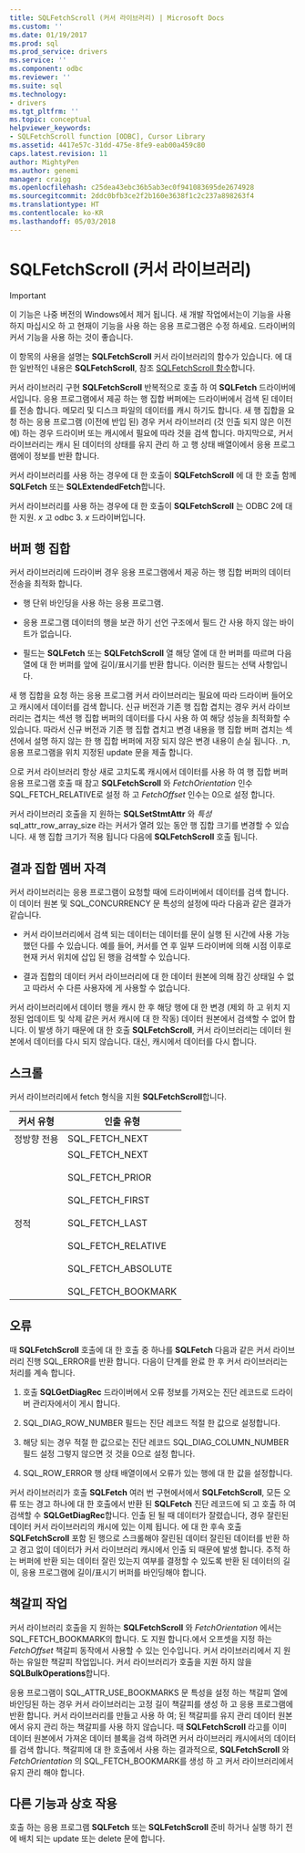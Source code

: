 ```yaml
---
title: SQLFetchScroll (커서 라이브러리) | Microsoft Docs
ms.custom: ''
ms.date: 01/19/2017
ms.prod: sql
ms.prod_service: drivers
ms.service: ''
ms.component: odbc
ms.reviewer: ''
ms.suite: sql
ms.technology:
- drivers
ms.tgt_pltfrm: ''
ms.topic: conceptual
helpviewer_keywords:
- SQLFetchScroll function [ODBC], Cursor Library
ms.assetid: 4417e57c-31dd-475e-8fe9-eab00a459c80
caps.latest.revision: 11
author: MightyPen
ms.author: genemi
manager: craigg
ms.openlocfilehash: c25dea43ebc36b5ab3ec0f941083695de2674928
ms.sourcegitcommit: 2ddc0bfb3ce2f2b160e3638f1c2c237a898263f4
ms.translationtype: HT
ms.contentlocale: ko-KR
ms.lasthandoff: 05/03/2018
---
```

# <a name="sqlfetchscroll-cursor-library"></a>SQLFetchScroll (커서 라이브러리)
> [!IMPORTANT]  
>  이 기능은 나중 버전의 Windows에서 제거 됩니다. 새 개발 작업에서는이 기능을 사용 하지 마십시오 하 고 현재이 기능을 사용 하는 응용 프로그램은 수정 하세요. 드라이버의 커서 기능을 사용 하는 것이 좋습니다.  
  
 이 항목의 사용을 설명는 **SQLFetchScroll** 커서 라이브러리의 함수가 있습니다. 에 대 한 일반적인 내용은 **SQLFetchScroll**, 참조 [SQLFetchScroll 함수](../../../odbc/reference/syntax/sqlfetchscroll-function.md)합니다.  
  
 커서 라이브러리 구현 **SQLFetchScroll** 반복적으로 호출 하 여 **SQLFetch** 드라이버에서입니다. 응용 프로그램에서 제공 하는 행 집합 버퍼에는 드라이버에서 검색 된 데이터를 전송 합니다. 메모리 및 디스크 파일의 데이터를 캐시 하기도 합니다. 새 행 집합을 요청 하는 응용 프로그램 (이전에 반입 된) 경우 커서 라이브러리 (것 인출 되지 않은 이전에) 하는 경우 드라이버 또는 캐시에서 필요에 따라 것을 검색 합니다. 마지막으로, 커서 라이브러리는 캐시 된 데이터의 상태를 유지 관리 하 고 행 상태 배열이에서 응용 프로그램에이 정보를 반환 합니다.  
  
 커서 라이브러리를 사용 하는 경우에 대 한 호출이 **SQLFetchScroll** 에 대 한 호출 함께 **SQLFetch** 또는 **SQLExtendedFetch**합니다.  
  
 커서 라이브러리를 사용 하는 경우에 대 한 호출이 **SQLFetchScroll** 는 ODBC 2에 대 한 지원. *x* 고 odbc 3. *x* 드라이버입니다.  
  
## <a name="rowset-buffers"></a>버퍼 행 집합  
 커서 라이브러리에 드라이버 경우 응용 프로그램에서 제공 하는 행 집합 버퍼의 데이터 전송을 최적화 합니다.  
  
-   행 단위 바인딩을 사용 하는 응용 프로그램.  
  
-   응용 프로그램 데이터의 행을 보관 하기 선언 구조에서 필드 간 사용 하지 않는 바이트가 없습니다.  
  
-   필드는 **SQLFetch** 또는 **SQLFetchScroll** 열 해당 열에 대 한 버퍼를 따르며 다음 열에 대 한 버퍼를 앞에 길이/표시기를 반환 합니다. 이러한 필드는 선택 사항입니다.  
  
 새 행 집합을 요청 하는 응용 프로그램 커서 라이브러리는 필요에 따라 드라이버 들어오고 캐시에서 데이터를 검색 합니다. 신규 버전과 기존 행 집합 겹치는 경우 커서 라이브러리는 겹치는 섹션 행 집합 버퍼의 데이터를 다시 사용 하 여 해당 성능을 최적화할 수 있습니다. 따라서 신규 버전과 기존 행 집합 겹치고 변경 내용을 행 집합 버퍼 겹치는 섹션에서 설명 하지 않는 한 행 집합 버퍼에 저장 되지 않은 변경 내용이 손실 됩니다. ְ ת, 응용 프로그램을 위치 지정된 update 문을 제출 합니다.  
  
 으로 커서 라이브러리 항상 새로 고치도록 캐시에서 데이터를 사용 하 여 행 집합 버퍼 응용 프로그램 호출 때 참고 **SQLFetchScroll** 와 *FetchOrientation* 인수 SQL_FETCH_RELATIVE로 설정 하 고 *FetchOffset* 인수는 0으로 설정 합니다.  
  
 커서 라이브러리 호출을 지 원하는 **SQLSetStmtAttr** 와 *특성* sql_attr_row_array_size 라는 커서가 열려 있는 동안 행 집합 크기를 변경할 수 있습니다. 새 행 집합 크기가 적용 됩니다 다음에 **SQLFetchScroll** 호출 됩니다.  
  
## <a name="result-set-membership"></a>결과 집합 멤버 자격  
 커서 라이브러리는 응용 프로그램이 요청할 때에 드라이버에서 데이터를 검색 합니다. 이 데이터 원본 및 SQL_CONCURRENCY 문 특성의 설정에 따라 다음과 같은 결과가 같습니다.  
  
-   커서 라이브러리에서 검색 되는 데이터는 데이터를 문이 실행 된 시간에 사용 가능 했던 다를 수 있습니다. 예를 들어, 커서를 연 후 일부 드라이버에 의해 시점 이후로 현재 커서 위치에 삽입 된 행을 검색할 수 있습니다.  
  
-   결과 집합의 데이터 커서 라이브러리에 대 한 데이터 원본에 의해 잠긴 상태일 수 없고 따라서 수 다른 사용자에 게 사용할 수 없습니다.  
  
 커서 라이브러리에서 데이터 행을 캐시 한 후 해당 행에 대 한 변경 (제외 하 고 위치 지정된 업데이트 및 삭제 같은 커서 캐시에 대 한 작동) 데이터 원본에서 검색할 수 없어 합니다. 이 발생 하기 때문에 대 한 호출 **SQLFetchScroll**, 커서 라이브러리는 데이터 원본에서 데이터를 다시 되지 않습니다. 대신, 캐시에서 데이터를 다시 합니다.  
  
## <a name="scrolling"></a>스크롤  
 커서 라이브러리에서 fetch 형식을 지원 **SQLFetchScroll**합니다.  
  
|커서 유형|인출 유형|  
|-----------------|-----------------|  
|정방향 전용|SQL_FETCH_NEXT|  
|정적|SQL_FETCH_NEXT<br /><br /> SQL_FETCH_PRIOR<br /><br /> SQL_FETCH_FIRST<br /><br /> SQL_FETCH_LAST<br /><br /> SQL_FETCH_RELATIVE<br /><br /> SQL_FETCH_ABSOLUTE<br /><br /> SQL_FETCH_BOOKMARK|  
  
## <a name="errors"></a>오류  
 때 **SQLFetchScroll** 호출에 대 한 호출 중 하나를 **SQLFetch** 다음과 같은 커서 라이브러리 진행 SQL_ERROR를 반환 합니다. 다음이 단계를 완료 한 후 커서 라이브러리는 처리를 계속 합니다.  
  
1.  호출 **SQLGetDiagRec** 드라이버에서 오류 정보를 가져오는 진단 레코드로 드라이버 관리자에서이 게시 합니다.  
  
2.  SQL_DIAG_ROW_NUMBER 필드는 진단 레코드 적절 한 값으로 설정합니다.  
  
3.  해당 되는 경우 적절 한 값으로는 진단 레코드 SQL_DIAG_COLUMN_NUMBER 필드 설정 그렇지 않으면 것 것을 0으로 설정 합니다.  
  
4.  SQL_ROW_ERROR 행 상태 배열이에서 오류가 있는 행에 대 한 값을 설정합니다.  
  
 커서 라이브러리가 호출 **SQLFetch** 여러 번 구현에서에서 **SQLFetchScroll**, 모든 오류 또는 경고 하나에 대 한 호출에서 반환 된 **SQLFetch** 진단 레코드에 되 고 호출 하 여 검색할 수 **SQLGetDiagRec**합니다. 인출 된 될 때 데이터가 잘렸습니다, 경우 잘린된 데이터 커서 라이브러리의 캐시에 있는 이제 됩니다. 에 대 한 후속 호출 **SQLFetchScroll** 포함 된 행으로 스크롤해야 잘린된 데이터 잘린된 데이터를 반환 하 고 경고 없이 데이터가 커서 라이브러리 캐시에서 인출 되 때문에 발생 합니다. 추적 하는 버퍼에 반환 되는 데이터 잘린 있는지 여부를 결정할 수 있도록 반환 된 데이터의 길이, 응용 프로그램에 길이/표시기 버퍼를 바인딩해야 합니다.  
  
## <a name="bookmark-operations"></a>책갈피 작업  
 커서 라이브러리 호출을 지 원하는 **SQLFetchScroll** 와 *FetchOrientation* 에서는 SQL_FETCH_BOOKMARK의 합니다. 도 지원 합니다.에서 오프셋을 지정 하는 *FetchOffset* 책갈피 동작에서 사용할 수 있는 인수입니다. 커서 라이브러리에서 지 원하는 유일한 책갈피 작업입니다. 커서 라이브러리가 호출을 지원 하지 않을 **SQLBulkOperations**합니다.  
  
 응용 프로그램이 SQL_ATTR_USE_BOOKMARKS 문 특성을 설정 하는 책갈피 열에 바인딩된 하는 경우 커서 라이브러리는 고정 길이 책갈피를 생성 하 고 응용 프로그램에 반환 합니다. 커서 라이브러리를 만들고 사용 하 여; 된 책갈피를 유지 관리 데이터 원본에서 유지 관리 하는 책갈피를 사용 하지 않습니다. 때 **SQLFetchScroll** 라고를 이미 데이터 원본에서 가져온 데이터 블록을 검색 하려면 커서 라이브러리 캐시에서의 데이터를 검색 합니다. 책갈피에 대 한 호출에서 사용 하는 결과적으로, **SQLFetchScroll** 와 *FetchOrientation* 의 SQL_FETCH_BOOKMARK를 생성 하 고 커서 라이브러리에서 유지 관리 해야 합니다.  
  
## <a name="interaction-with-other-functions"></a>다른 기능과 상호 작용  
 호출 하는 응용 프로그램 **SQLFetch** 또는 **SQLFetchScroll** 준비 하거나 실행 하기 전에 배치 되는 update 또는 delete 문에 합니다.
